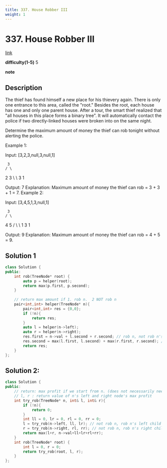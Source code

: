 ```yaml
---
title: 337. House Robber III
weight: 1
---
```

# 337. House Robber III
[link](https://leetcode.com/problems/house-robber-iii/)

**difficulty(1-5)**
5

**note**

## Description
The thief has found himself a new place for his thievery again. There is only one entrance to this area, called the "root." Besides the root, each house has one and only one parent house. After a tour, the smart thief realized that "all houses in this place forms a binary tree". It will automatically contact the police if two directly-linked houses were broken into on the same night.

Determine the maximum amount of money the thief can rob tonight without alerting the police.

Example 1:

Input: [3,2,3,null,3,null,1]

     3
    / \
   2   3
    \   \ 
     3   1

Output: 7 
Explanation: Maximum amount of money the thief can rob = 3 + 3 + 1 = 7.
Example 2:

Input: [3,4,5,1,3,null,1]

     3
    / \
   4   5
  / \   \ 
 1   3   1

Output: 9
Explanation: Maximum amount of money the thief can rob = 4 + 5 = 9.

## Solution 1
```c++
class Solution {
public:
    int rob(TreeNode* root) {
        auto p = helper(root);
        return max(p.first, p.second);
    }
    
    // return max amount if 1. rob n.  2 NOT rob n
    pair<int,int> helper(TreeNode* n){
        pair<int,int> res = {0,0};
        if (!n){
            return res;
        }
        auto l = helper(n->left);
        auto r = helper(n->right);
        res.first = n->val + l.second + r.second; // rob n, not rob n's direct child
        res.second = max(l.first, l.second) + max(r.first, r.second); // not rob n, we can rob child, or grandchild, free choice!!!
        return res;
    }
};
```

## Solution 2: 
```c++
class Solution {
public:
    // return: max profit if we start from n. (does not necessarily needs to rob n)
    // l, r : return value of n's left and right node's max profit
    int try_rob(TreeNode* n, int& l, int& r){
        if (!n){
            return 0;
        }
        int ll = 0, lr = 0, rl = 0, rr = 0;
        l = try_rob(n->left, ll, lr); // not rob n, rob n's left child
        r = try_rob(n->right, rl, rr); // not rob n, rob n's right child
        return max(l+r, n->val+ll+lr+rl+rr);
    }
    int rob(TreeNode* root) {
        int l = 0, r = 0;
        return try_rob(root, l, r);
    }
};
```